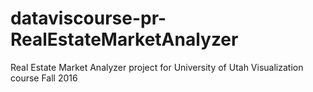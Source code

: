 # dataviscourse-pr-RealEstateMarketAnalyzer
Real Estate Market Analyzer project for University of Utah Visualization course Fall 2016
